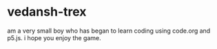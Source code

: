 # vedansh-trex
 am a very small boy who has began to learn coding using code.org and p5.js. i hope you enjoy the game.
